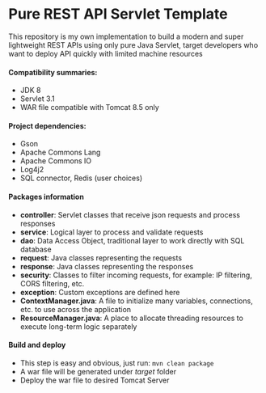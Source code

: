 # Pure REST API Servlet Template

This repository is my own implementation to build a modern and super lightweight REST APIs using only pure Java Servlet, 
target developers who want to deploy API quickly with limited machine resources  


#### Compatibility summaries:
* JDK 8
* Servlet 3.1
* WAR file compatible with Tomcat 8.5 only

#### Project dependencies:
* Gson
* Apache Commons Lang
* Apache Commons IO
* Log4j2
* SQL connector, Redis (user choices)

#### Packages information
* **controller**: Servlet classes that receive json requests and process responses
* **service**: Logical layer to process and validate requests
* **dao**: Data Access Object, traditional layer to work directly with SQL database
* **request**: Java classes representing the requests
* **response**: Java classes representing the responses
* **security**: Classes to filter incoming requests, for example: IP filtering, CORS filtering, etc.
* **exception**: Custom exceptions are defined here
* **ContextManager.java**: A file to initialize many variables, connections, etc. to use across the application
* **ResourceManager.java**: A place to allocate threading resources to execute long-term logic separately

#### Build and deploy
- This step is easy and obvious, just run:
`mvn clean package`
- A war file will be generated under _target_ folder
- Deploy the war file to desired Tomcat Server
